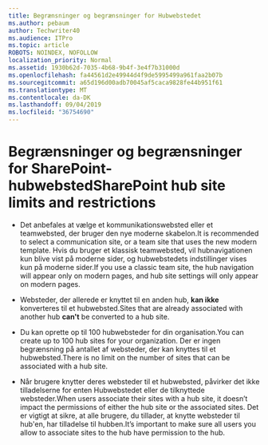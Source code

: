 ```yaml
---
title: Begrænsninger og begrænsninger for Hubwebstedet
ms.author: pebaum
author: Techwriter40
ms.audience: ITPro
ms.topic: article
ROBOTS: NOINDEX, NOFOLLOW
localization_priority: Normal
ms.assetid: 1930b62d-7035-4b68-9b4f-3e4f7b31000d
ms.openlocfilehash: fa44561d2e49944d4f9de5995499a961faa2b07b
ms.sourcegitcommit: a65d196d00adb70045af5caca9828fe44b951f61
ms.translationtype: MT
ms.contentlocale: da-DK
ms.lasthandoff: 09/04/2019
ms.locfileid: "36754690"
---
```

# <a name="sharepoint-hub-site-limits-and-restrictions"></a><span data-ttu-id="86cde-102">Begrænsninger og begrænsninger for SharePoint-hubwebsted</span><span class="sxs-lookup"><span data-stu-id="86cde-102">SharePoint hub site limits and restrictions</span></span>

- <span data-ttu-id="86cde-103">Det anbefales at vælge et kommunikationswebsted eller et teamwebsted, der bruger den nye moderne skabelon.</span><span class="sxs-lookup"><span data-stu-id="86cde-103">It is recommended to select a communication site, or a team site that uses the new modern template.</span></span> <span data-ttu-id="86cde-104">Hvis du bruger et klassisk teamwebsted, vil hubnavigationen kun blive vist på moderne sider, og hubwebstedets indstillinger vises kun på moderne sider.</span><span class="sxs-lookup"><span data-stu-id="86cde-104">If you use a classic team site, the hub navigation will appear only on modern pages, and hub site settings will only appear on modern pages.</span></span>

- <span data-ttu-id="86cde-105">Websteder, der allerede er knyttet til en anden hub, **kan ikke** konverteres til et hubwebsted.</span><span class="sxs-lookup"><span data-stu-id="86cde-105">Sites that are already associated with another hub **can't** be converted to a hub site.</span></span>

- <span data-ttu-id="86cde-106">Du kan oprette op til 100 hubwebsteder for din organisation.</span><span class="sxs-lookup"><span data-stu-id="86cde-106">You can create up to 100 hub sites for your organization.</span></span> <span data-ttu-id="86cde-107">Der er ingen begrænsning på antallet af websteder, der kan knyttes til et hubwebsted.</span><span class="sxs-lookup"><span data-stu-id="86cde-107">There is no limit on the number of sites that can be associated with a hub site.</span></span>

- <span data-ttu-id="86cde-108">Når brugere knytter deres websteder til et hubwebsted, påvirker det ikke tilladelserne for enten Hubwebstedet eller de tilknyttede websteder.</span><span class="sxs-lookup"><span data-stu-id="86cde-108">When users associate their sites with a hub site, it doesn’t impact the permissions of either the hub site or the associated sites.</span></span> <span data-ttu-id="86cde-109">Det er vigtigt at sikre, at alle brugere, du tillader, at knytte websteder til hub'en, har tilladelse til hubben.</span><span class="sxs-lookup"><span data-stu-id="86cde-109">It’s important to make sure all users you allow to associate sites to the hub have permission to the hub.</span></span>

